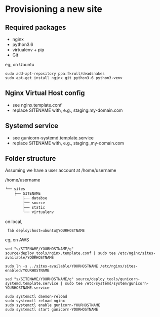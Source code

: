 Provisioning a new site
=======================

## Required packages
* nginx
* python3.6
* virtualenv + pip
* Git

eg, on Ubuntu
    
    sudo add-apt-repository ppa:fkrull/deadsnakes
    sudo apt-get install nginx git python3.6 python3-venv

## Nginx Virtual Host config

* see nginx.template.conf
* replace SITENAME with, e.g., staging.my-domain.com

## Systemd service

* see gunicorn-systemd.template.service
* replace SITENAME with, e.g., staging.,my-domain.com

## Folder structure
Assuming we have a user account at /home/username

/home/username
```bash
└── sites
    ├── SITENAME
        ├── databse
        ├── source
        ├── static
        └── virtualenv
```
on local,

     fab deploy:host=ubuntu@YOURHOSTNAME

eg, on AWS

    sed "s/SITENAME/YOURHOSTNAME/g" source/deploy_tools/nginx.template.conf | sudo tee /etc/nginx/sites-available/YOURHOSTNAME

    sudo ln -s ../sites-available/YOURHOSTNAME /etc/nginx/sites-enabled/YOURHOSTNAME
    
    sed "s/SITENAME/YOURHOSTNAME/g" source/deploy_tools/gunicorn-systemd.template.service | sudo tee /etc/systemd/system/gunicorn-YOURHOSTNAME.service
    
    sudo systemctl daemon-reload 
    sudo systemctl reload nginx
    sudo systemctl enable gunicorn-YOURHOSTNAME
    sudo systemctl start gunicorn-YOURHOSTNAME